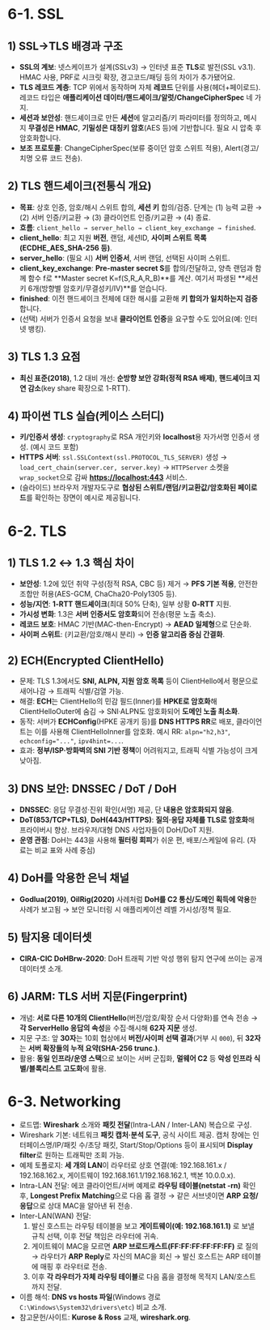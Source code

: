 # 6-1. SSL
## 1) SSL→TLS 배경과 구조

- **SSL의 계보**: 넷스케이프가 설계(SSLv3) → 인터넷 표준 **TLS**로 발전(SSL v3.1). HMAC 사용, PRF로 시크릿 확장, 경고코드/패딩 등의 차이가 추가됐어요.
- **TLS 레코드 계층**: TCP 위에서 동작하며 자체 **레코드** 단위를 사용(헤더+페이로드). 레코드 타입은 **애플리케이션 데이터/핸드셰이크/알럿/ChangeCipherSpec** 네 가지.
- **세션과 보안성**: 핸드셰이크로 만든 **세션**에 알고리즘/키 파라미터를 정의하고, 메시지 **무결성은 HMAC**, **기밀성은 대칭키 암호**(AES 등)에 기반합니다. 필요 시 압축 후 암호화합니다.
- **보조 프로토콜**: ChangeCipherSpec(보류 중이던 암호 스위트 적용), Alert(경고/치명 오류 코드 전송).

## 2) TLS 핸드셰이크(전통식 개요)

- **목표**: 상호 인증, 암호/해시 스위트 합의, **세션 키** 합의/검증. 단계는 (1) 능력 교환 → (2) 서버 인증/키교환 → (3) 클라이언트 인증/키교환 → (4) 종료.
- **흐름**: `client_hello → server_hello → client_key_exchange → finished`.
- **client_hello**: 최고 지원 **버전**, 랜덤, 세션ID, **사이퍼 스위트 목록(ECDHE_AES_SHA-256 등)**.
- **server_hello**: (필요 시) **서버 인증서**, 서버 랜덤, 선택된 사이퍼 스위트.
- **client_key_exchange**: **Pre-master secret S**를 합의/전달하고, 양측 랜덤과 함께 함수 f로 **Master secret K=f(S,R_A,R_B)**를 계산. 여기서 파생된 **세션 키 6개(방향별 암호키/무결성키/IV)**를 얻습니다.
- **finished**: 이전 핸드셰이크 전체에 대한 해시를 교환해 **키 합의가 일치하는지 검증**합니다.
- (선택) 서버가 인증서 요청을 보내 **클라이언트 인증**을 요구할 수도 있어요(예: 인터넷 뱅킹).
    

## 3) TLS 1.3 요점

- **최신 표준(2018)**, 1.2 대비 개선: **순방향 보안 강화(정적 RSA 배제)**, **핸드셰이크 지연 감소**(key share 확장으로 1-RTT).

## 4) 파이썬 TLS 실습(케이스 스터디)

- **키/인증서 생성**: `cryptography`로 RSA 개인키와 **localhost**용 자가서명 인증서 생성. (예시 코드 포함)
- **HTTPS 서버**: `ssl.SSLContext(ssl.PROTOCOL_TLS_SERVER)` 생성 → `load_cert_chain(server.cer, server.key)` → `HTTPServer` 소켓을 `wrap_socket`으로 감싸 **[https://localhost:443](https://localhost/)** 서비스.
- (슬라이드) 브라우저 개발자도구로 **협상된 스위트/랜덤/키교환값/암호화된 페이로드**를 확인하는 장면이 예시로 제공됩니다.

# 6-2. TLS
## 1) TLS 1.2 ↔ 1.3 핵심 차이

- **보안성**: 1.2에 있던 취약 구성(정적 RSA, CBC 등) 제거 → **PFS 기본 적용**, 안전한 조합만 허용(AES-GCM, ChaCha20-Poly1305 등).
- **성능/지연**: **1-RTT 핸드셰이크**(최대 50% 단축), 일부 상황 **0-RTT** 지원.
- **가시성 변화**: 1.3은 **서버 인증서도 암호화**되어 전송(평문 노출 축소).
- **레코드 보호**: HMAC 기반(MAC-then-Encrypt) → **AEAD 일체형**으로 단순화.
- **사이퍼 스위트**: (키교환/암호/해시 분리) → **인증 알고리즘 중심 간결화**.

## 2) ECH(Encrypted ClientHello)

- 문제: TLS 1.3에서도 **SNI, ALPN, 지원 암호 목록** 등이 ClientHello에서 평문으로 새어나감 → 트래픽 식별/검열 가능.
- 해결: **ECH**는 ClientHello의 민감 필드(Inner)를 **HPKE로 암호화**해 ClientHelloOuter에 숨김 → SNI·ALPN도 암호화되어 **도메인 노출 최소화**.
- 동작: 서버가 **ECHConfig**(HPKE 공개키 등)를 **DNS HTTPS RR**로 배포, 클라이언트는 이를 사용해 ClientHelloInner를 암호화. 예시 RR: `alpn="h2,h3"`, `echconfig="..."`, `ipv4hint=...`.
- 효과: **정부/ISP·방화벽의 SNI 기반 정책**이 어려워지고, 트래픽 식별 가능성이 크게 낮아짐.

## 3) DNS 보안: DNSSEC / DoT / DoH

- **DNSSEC**: 응답 무결성·진위 확인(서명) 제공, 단 **내용은 암호화되지 않음**.
- **DoT(853/TCP+TLS)**, **DoH(443/HTTPS)**: **질의·응답 자체를 TLS로 암호화**해 프라이버시 향상. 브라우저/대형 DNS 사업자들이 DoH/DoT 지원.
- **운영 관점**: DoH는 443을 사용해 **필터링 회피**가 쉬운 편, 배포/스케일에 유리. (자료는 비교 표와 사례 중심)

## 4) DoH를 악용한 은닉 채널

- **Godlua(2019)**, **OilRig(2020)** 사례처럼 **DoH를 C2 통신/도메인 획득에 악용**한 사례가 보고됨 → 보안 모니터링 시 애플리케이션 레벨 가시성/정책 필요.

## 5) 탐지용 데이터셋

- **CIRA-CIC DoHBrw-2020**: DoH 트래픽 기반 악성 행위 탐지 연구에 쓰이는 공개 데이터셋 소개.

## 6) JARM: TLS 서버 지문(Fingerprint)

- 개념: **서로 다른 10개의 ClientHello**(버전/암호/확장 순서 다양화)를 연속 전송 → **각 ServerHello 응답의 속성**을 수집·해시해 **62자 지문** 생성.
- 지문 구조: 앞 **30자**는 10회 협상에서 **버전/사이퍼 선택 결과**(거부 시 `000`), 뒤 **32자**는 **서버 확장들의 누적 요약(SHA-256 trunc.)**.
- 활용: **동일 인프라/운영 스택**으로 보이는 서버 군집화, **멀웨어 C2** 등 **악성 인프라 식별/블록리스트 고도화**에 활용.

# 6-3. Networking

- 로드맵: **Wireshark** 소개와 **패킷 전달**(Intra-LAN / Inter-LAN) 복습으로 구성.
- Wireshark 기본: 네트워크 **패킷 캡처·분석 도구**, 공식 사이트 제공. 캡처 창에는 인터페이스명/IP/패킷 수/초당 패킷, Start/Stop/Options 등이 표시되며 **Display filter**로 원하는 트래픽만 조회 가능.
- 예제 토폴로지: **세 개의 LAN**이 라우터로 상호 연결(예: 192.168.161.x / 192.168.162.x, 게이트웨이 192.168.161.1/192.168.162.1, 백본 10.0.0.x).
- Intra-LAN 전달: 에코 클라이언트/서버 예제로 **라우팅 테이블(netstat -rn)** 확인 후, **Longest Prefix Matching**으로 다음 홉 결정 → 같은 서브넷이면 **ARP 요청/응답**으로 상대 MAC을 알아낸 뒤 전송.
- Inter-LAN(WAN) 전달:
    1. 발신 호스트는 라우팅 테이블을 보고 **게이트웨이(예: 192.168.161.1)** 로 보낼 규칙 선택, 이후 전달 책임은 라우터에 귀속.
    2. 게이트웨이 MAC을 모르면 **ARP 브로드캐스트(FF:FF:FF:FF:FF:FF)** 로 질의 → 라우터가 **ARP Reply**로 자신의 MAC을 회신 → 발신 호스트는 ARP 테이블에 매핑 후 라우터로 전송.
    3. 이후 **각 라우터가 자체 라우팅 테이블**로 다음 홉을 결정해 목적지 LAN/호스트까지 전달.
- 이름 해석: **DNS vs hosts 파일**(Windows 경로 `C:\Windows\System32\drivers\etc`) 비교 소개.
- 참고문헌/사이트: **Kurose & Ross** 교재, **wireshark.org**.
